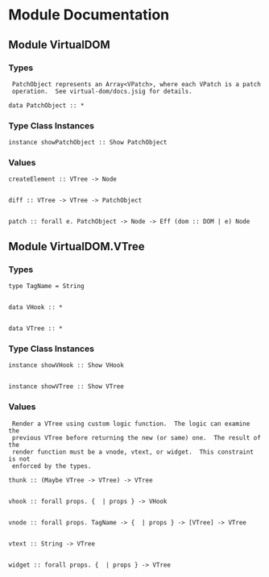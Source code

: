# Module Documentation

## Module VirtualDOM

### Types

     PatchObject represents an Array<VPatch>, where each VPatch is a patch 
     operation.  See virtual-dom/docs.jsig for details.                             

    data PatchObject :: *


### Type Class Instances


    instance showPatchObject :: Show PatchObject


### Values


    createElement :: VTree -> Node


    diff :: VTree -> VTree -> PatchObject


    patch :: forall e. PatchObject -> Node -> Eff (dom :: DOM | e) Node


## Module VirtualDOM.VTree

### Types


    type TagName = String


    data VHook :: *


    data VTree :: *


### Type Class Instances


    instance showVHook :: Show VHook


    instance showVTree :: Show VTree


### Values

     Render a VTree using custom logic function.  The logic can examine the 
     previous VTree before returning the new (or same) one.  The result of the 
     render function must be a vnode, vtext, or widget.  This constraint is not
     enforced by the types.

    thunk :: (Maybe VTree -> VTree) -> VTree


    vhook :: forall props. {  | props } -> VHook


    vnode :: forall props. TagName -> {  | props } -> [VTree] -> VTree


    vtext :: String -> VTree


    widget :: forall props. {  | props } -> VTree